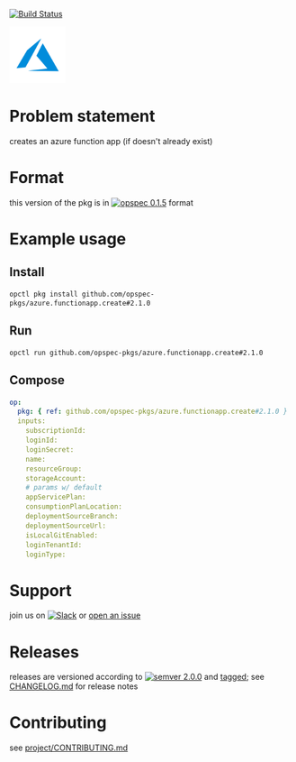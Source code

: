 [![Build Status](https://travis-ci.org/opspec-pkgs/azure.functionapp.create.svg?branch=master)](https://travis-ci.org/opspec-pkgs/azure.functionapp.create)

<img src="icon.svg" alt="icon" height="100px">

# Problem statement

creates an azure function app (if doesn't already exist)

# Format

this version of the pkg is in [![opspec 0.1.5](https://img.shields.io/badge/opspec-0.1.5-brightgreen.svg?colorA=6b6b6b&colorB=fc16be)](https://opspec.io/0.1.5/packages.html) format

# Example usage

## Install

```shell
opctl pkg install github.com/opspec-pkgs/azure.functionapp.create#2.1.0
```

## Run

```
opctl run github.com/opspec-pkgs/azure.functionapp.create#2.1.0
```

## Compose

```yaml
op:
  pkg: { ref: github.com/opspec-pkgs/azure.functionapp.create#2.1.0 }
  inputs:
    subscriptionId:
    loginId:
    loginSecret:
    name:
    resourceGroup:
    storageAccount:
    # params w/ default
    appServicePlan:
    consumptionPlanLocation:
    deploymentSourceBranch:
    deploymentSourceUrl:
    isLocalGitEnabled:
    loginTenantId:
    loginType:
```

# Support

join us on
[![Slack](https://opspec-slackin.herokuapp.com/badge.svg)](https://opspec-slackin.herokuapp.com/)
or
[open an issue](https://github.com/opspec-pkgs/azure.functionapp.create/issues)

# Releases

releases are versioned according to
[![semver 2.0.0](https://img.shields.io/badge/semver-2.0.0-brightgreen.svg)](http://semver.org/spec/v2.0.0.html)
and [tagged](https://git-scm.com/book/en/v2/Git-Basics-Tagging); see
[CHANGELOG.md](CHANGELOG.md) for release notes

# Contributing

see
[project/CONTRIBUTING.md](https://github.com/opspec-pkgs/project/blob/master/CONTRIBUTING.md)
